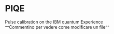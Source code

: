 # PIQE
Pulse calibration on the IBM quantum Experience  
^^Commentino per vedere come modificare un file^^
